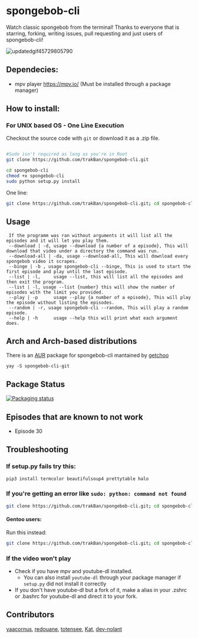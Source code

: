 # spongebob-cli
Watch classic spongebob from the terminal!
Thanks to everyone that is starring, forking, writing issues, pull requesting and just users of spongebob-cli!

![updatedgif45729805790](https://user-images.githubusercontent.com/81049050/150833862-0a828939-f267-4bd2-931f-79df55d51e28.gif)

## Dependecies:
- mpv player https://mpv.io/  (Must be installed through a package manager)

## How to install:

### For UNIX based OS - One Line Execution
Checkout the source code with `git` or download it as a .zip file.
```bash

#Sudo isn't required as long as you're in Root
git clone https://github.com/trakBan/spongebob-cli.git

cd spongebob-cli
chmod +x spongebob-cli
sudo python setup.py install
```

One line: 
```bash
git clone https://github.com/trakBan/spongebob-cli.git; cd spongebob-cli; chmod +x spongebob-cli; sudo python setup.py install
```

## Usage
```
 If the programm was ran without arguments it will list all the episodes and it will let you play them.
 --download | -d, usage --download {a number of a episode}, This will download that video under a directory the command was run.
 --download-all | -da, usage --download-all, This will download every spongebob video it scrapes.
 --binge | -b , usage spongebob-cli --binge, This is used to start the first episode and play until the last episode.
 --list | -l,     usage --list, this will list all the episodes and then exit the program.
 --list | -l, usage --list {number} this will show the number of episodes with the limit you provided.
 --play | -p      usage --play {a number of a episode}, This will play the episode without listing the episodes.
 --random | -r, usage spongebob-cli --random, This will play a random episode.
 --help | -h      usage --help this will print what each argument does.
```

## Arch and Arch-based distributions
There is an [AUR](https://aur.archlinux.org/packages/spongebob-cli-git/) package for spongebob-cli mantained by [getchoo](https://github.com/getchoo)

```
yay -S spongebob-cli-git
```

## Package Status
[![Packaging status](https://repology.org/badge/vertical-allrepos/spongebob-cli.svg)](https://repology.org/project/spongebob-cli/versions)

## Episodes that are known to not work
- Episode 30

## Troubleshooting

### If setup.py fails try this:
```bash
pip3 install termcolor beautifulsoup4 prettytable halo
```

### If you're getting an error like `sudo: python: command not found`
```bash
git clone https://github.com/trakBan/spongebob-cli.git; cd spongebob-cli; chmod +x spongebob-cli; sudo python3 setup.py install
```

#### Gentoo users:
Run this instead:
```bash
git clone https://github.com/trakBan/spongebob-cli.git; cd spongebob-cli; chmod +x spongebob-cli; python3 setup.py install --user
```

### If the video won't play
- Check if you have mpv and youtube-dl installed.
    - You can also install `youtube-dl` through your package manager if `setup.py` did not install it correctly
- If you don't have youtube-dl but a fork of it, make a alias in your .zshrc or .bashrc for youtube-dl and direct it to your fork.

## Contributors
[yaacornus](https://github.com/yaacornus), 
[redouane](https://github.com/red-elka), 
[totensee](https://github.com/totensee), 
[Kat](https://github.com/TransKat), 
[dev-nolant](https://github.com/dev-nolant)
